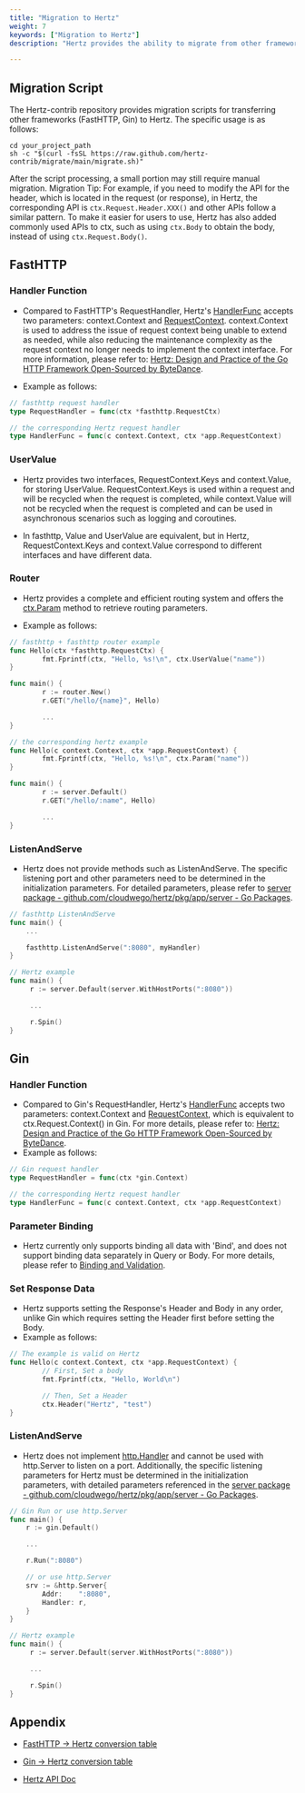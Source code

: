 ```yaml
---
title: "Migration to Hertz"
weight: 7
keywords: ["Migration to Hertz"]
description: "Hertz provides the ability to migrate from other frameworks (FastHTTP, Gin) to Hertz."

---
```


## Migration Script

The Hertz-contrib repository provides migration scripts for transferring other frameworks (FastHTTP, Gin) to Hertz. The specific usage is as follows:

```shell
cd your_project_path
sh -c "$(curl -fsSL https://raw.github.com/hertz-contrib/migrate/main/migrate.sh)"
```

After the script processing, a small portion may still require manual migration.
Migration Tip: For example, if you need to modify the API for the header, which is located in the request (or response), in Hertz,
the corresponding API is `ctx.Request.Header.XXX()` and other APIs follow a similar pattern. To make it easier for users to use,
Hertz has also added commonly used APIs to ctx, such as using `ctx.Body` to obtain the body, instead of using `ctx.Request.Body()`.

## FastHTTP

### Handler Function

- Compared to FastHTTP's RequestHandler, Hertz's [HandlerFunc](https://pkg.go.dev/github.com/cloudwego/hertz/pkg/app#HandlerFunc) accepts two parameters: context.Context and
  [RequestContext](https://pkg.go.dev/github.com/cloudwego/hertz/pkg/app#RequestContext).
  context.Context is used to address the issue of request context being unable to extend as needed,
  while also reducing the maintenance complexity as the request context no longer needs to implement the context interface.
  For more information, please refer to: [Hertz: Design and Practice of the Go HTTP Framework Open-Sourced by ByteDance](https://www.cloudwego.io/zh/blog/2022/06/21/%E5%AD%97%E8%8A%82%E8%B7%B3%E5%8A%A8%E5%BC%80%E6%BA%90-go-http-%E6%A1%86%E6%9E%B6-hertz-%E8%AE%BE%E8%AE%A1%E5%AE%9E%E8%B7%B5/#%E5%BA%94%E7%94%A8%E5%B1%82).

- Example as follows:

```Go
// fasthttp request handler
type RequestHandler = func(ctx *fasthttp.RequestCtx)

// the corresponding Hertz request handler
type HandlerFunc = func(c context.Context, ctx *app.RequestContext)
```

### UserValue

- Hertz provides two interfaces, RequestContext.Keys and context.Value, for storing UserValue. RequestContext.Keys is used within a request
  and will be recycled when the request is completed, while context.Value will not be recycled when the request is completed and
  can be used in asynchronous scenarios such as logging and coroutines.

- In fasthttp, Value and UserValue are equivalent, but in Hertz, RequestContext.Keys and context.Value correspond to different interfaces and have different data.

### Router

- Hertz provides a complete and efficient routing system and offers the [ctx.Param](https://pkg.go.dev/github.com/cloudwego/hertz/pkg/app#RequestContext.Param) method to retrieve routing parameters.

- Example as follows:

```Go
// fasthttp + fasthttp router example
func Hello(ctx *fasthttp.RequestCtx) {
        fmt.Fprintf(ctx, "Hello, %s!\n", ctx.UserValue("name"))
}

func main() {
        r := router.New()
        r.GET("/hello/{name}", Hello)

        ...
}
```

```Go
// the corresponding hertz example
func Hello(c context.Context, ctx *app.RequestContext) {
        fmt.Fprintf(ctx, "Hello, %s!\n", ctx.Param("name"))
}

func main() {
        r := server.Default()
        r.GET("/hello/:name", Hello)

        ...
}
```

### ListenAndServe

- Hertz does not provide methods such as ListenAndServe. The specific listening port and other parameters need to be determined in the initialization parameters.
  For detailed parameters, please refer to [server package - github.com/cloudwego/hertz/pkg/app/server - Go Packages](https://pkg.go.dev/github.com/cloudwego/hertz/pkg/app/server#New).

```Go
// fasthttp ListenAndServe
func main() {
    ...

    fasthttp.ListenAndServe(":8080", myHandler)
}
```

```Go
// Hertz example
func main() {
     r := server.Default(server.WithHostPorts(":8080"))

     ...

     r.Spin()
}
```

## Gin

### Handler Function

- Compared to Gin's RequestHandler, Hertz's [HandlerFunc](https://pkg.go.dev/github.com/cloudwego/hertz/pkg/app#HandlerFunc) accepts two parameters:
  context.Context and [RequestContext](https://pkg.go.dev/github.com/cloudwego/hertz/pkg/app#RequestContext), which is equivalent to
  ctx.Request.Context() in Gin. For more details, please refer to: [Hertz: Design and Practice of the Go HTTP Framework Open-Sourced by ByteDance](https://www.cloudwego.io/zh/blog/2022/06/21/%E5%AD%97%E8%8A%82%E8%B7%B3%E5%8A%A8%E5%BC%80%E6%BA%90-go-http-%E6%A1%86%E6%9E%B6-hertz-%E8%AE%BE%E8%AE%A1%E5%AE%9E%E8%B7%B5/#%E5%BA%94%E7%94%A8%E5%B1%82).
- Example as follows:

```Go
// Gin request handler
type RequestHandler = func(ctx *gin.Context)

// the corresponding Hertz request handler
type HandlerFunc = func(c context.Context, ctx *app.RequestContext)
```

### Parameter Binding

- Hertz currently only supports binding all data with 'Bind', and does not support binding data separately in Query or Body. For more details,
  please refer to [Binding and Validation](https://www.cloudwego.io/zh/docs/hertz/tutorials/basic-feature/binding-and-validate/#%E6%94%AF%E6%8C%81%E7%9A%84-tag-%E5%8F%8A%E5%8F%82%E6%95%B0%E7%BB%91%E5%AE%9A%E4%BC%98%E5%85%88%E7%BA%A7).

### Set Response Data

- Hertz supports setting the Response's Header and Body in any order, unlike Gin which requires setting the Header first before setting the Body.
- Example as follows:

```Go
// The example is valid on Hertz
func Hello(c context.Context, ctx *app.RequestContext) {
        // First, Set a body
        fmt.Fprintf(ctx, "Hello, World\n")

        // Then, Set a Header
        ctx.Header("Hertz", "test")
}
```

### ListenAndServe

- Hertz does not implement [http.Handler](https://pkg.go.dev/net/http#Handler) and cannot be used with http.Server to listen on a port. Additionally,
  the specific listening parameters for Hertz must be determined in the initialization parameters,
  with detailed parameters referenced in the [server package - github.com/cloudwego/hertz/pkg/app/server - Go Packages](https://pkg.go.dev/github.com/cloudwego/hertz/pkg/app/server#New).

```Go
// Gin Run or use http.Server
func main() {
    r := gin.Default()

    ...

    r.Run(":8080")

    // or use http.Server
    srv := &http.Server{
        Addr:    ":8080",
        Handler: r,
    }
}
```

```Go
// Hertz example
func main() {
     r := server.Default(server.WithHostPorts(":8080"))

     ...

     r.Spin()
}
```

## Appendix

- [FastHTTP -> Hertz conversion table](https://github.com/hertz-contrib/migrate/blob/main/fasthttp_to_hertz.md)

- [Gin -> Hertz conversion table](https://github.com/hertz-contrib/migrate/blob/main/gin_to_hertz.md)

- [Hertz API Doc](https://pkg.go.dev/github.com/cloudwego/hertz)
